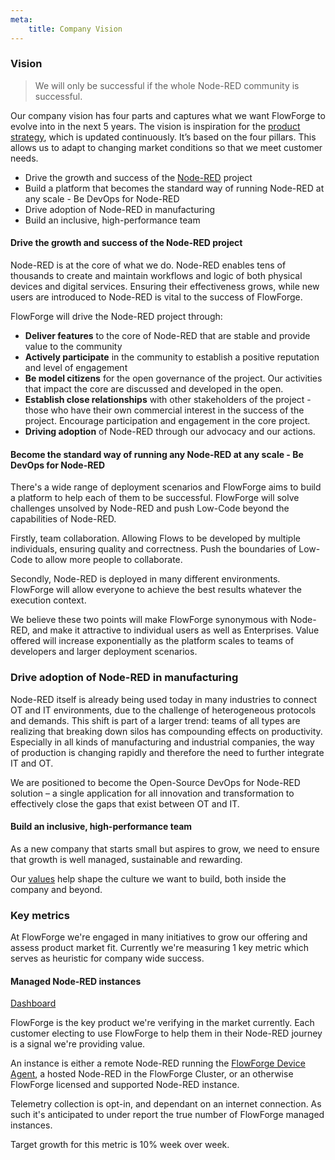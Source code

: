 ```yaml
---
meta:
    title: Company Vision
---
```


### Vision

> We will only be successful if the whole Node-RED community is successful.

Our company vision has four parts and captures what we want FlowForge to evolve
into in the next 5 years. The vision is inspiration for the [product strategy](../product/strategy.md), which is updated continuously. It’s based on the four pillars. This allows us to adapt to changing market conditions so that we meet customer needs.

- Drive the growth and success of the [Node-RED](https://nodered.org) project
- Build a platform that becomes the standard way of running Node-RED at any scale - Be DevOps for Node-RED
- Drive adoption of Node-RED in manufacturing
- Build an inclusive, high-performance team

#### Drive the growth and success of the Node-RED project

Node-RED is at the core of what we do. Node-RED enables tens of thousands to create and maintain workflows and logic of both physical devices and digital services. Ensuring their effectiveness grows, while new users are introduced to Node-RED is vital to the success of FlowForge.

FlowForge will drive the Node-RED project through:

- **Deliver features** to the core of Node-RED that are stable and provide value to the community
- **Actively participate** in the community to establish a positive reputation and level of engagement
- **Be model citizens** for the open governance of the project. Our activities that impact the core are discussed and developed in the open.
- **Establish close relationships** with other stakeholders of the project - those who have their own commercial interest in the success of the project. Encourage participation and engagement in the core project.
- **Driving adoption** of Node-RED through our advocacy and our actions.

#### Become the standard way of running any Node-RED at any scale - Be DevOps for Node-RED

There's a wide range of deployment scenarios and FlowForge aims to build a
platform to help each of them to be successful. FlowForge will solve challenges
unsolved by Node-RED and push Low-Code beyond the capabilities of Node-RED.

Firstly, team collaboration. Allowing Flows to be developed by multiple
individuals, ensuring quality and correctness. Push the boundaries of Low-Code
to allow more people to collaborate.

Secondly, Node-RED is deployed in many different environments. FlowForge will allow
everyone to achieve the best results whatever the execution context.

We believe these two points will make FlowForge synonymous with Node-RED, and
make it attractive to individual users as well as Enterprises. Value offered
will increase exponentially as the platform scales to teams of developers and
larger deployment scenarios.

### Drive adoption of Node-RED in manufacturing

Node-RED itself is already being used today in many industries to connect OT and IT environments, due to the challenge of heterogeneous protocols and demands. This shift is part of a larger trend: teams of all types are realizing that breaking down silos has compounding effects on productivity. Especially in all kinds of manufacturing and industrial companies, the way of production is changing rapidly and therefore the need to further integrate IT and OT. 

We are positioned to become the Open-Source DevOps for Node-RED solution – a single application for all innovation and transformation to effectively close the gaps that exist between OT and IT.

#### Build an inclusive, high-performance team

As a new company that starts small but aspires to grow, we need to ensure that growth is well managed, sustainable and rewarding.

Our [values](./values) help shape the culture we want to build, both inside the company and beyond.

### Key metrics

At FlowForge we're engaged in many initiatives to grow our offering and assess
product market fit. Currently we're measuring 1 key metric which serves as
heuristic for company wide success.

#### Managed Node-RED instances

[Dashboard](https://datastudio.google.com/reporting/90315614-39bf-4eac-ba3d-45b4c635940e/page/P1V6C)

FlowForge is the key product we're verifying in the market currently. Each
customer electing to use FlowForge to help them in their Node-RED journey is a
signal we're providing value.

An instance is either a remote Node-RED running the [FlowForge Device Agent](https://flowforge.com/docs/user/devices/),
a hosted Node-RED in the FlowForge Cluster, or an otherwise FlowForge licensed 
and supported Node-RED instance.

Telemetry collection is opt-in, and dependant on an internet connection. As such
it's anticipated to under report the true number of FlowForge managed instances.

Target growth for this metric is 10% week over week.

